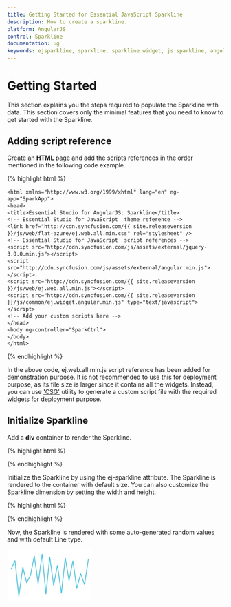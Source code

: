 ```yaml
---
title: Getting Started for Essential JavaScript Sparkline
description: How to create a sparkline.
platform: AngularJS
control: Sparkline
documentation: ug
keywords: ejsparkline, sparkline, sparkline widget, js sparkline, angular sparkline, angularjs sparkline, angular 1.0 sparkline, angular 1 sparkline
---
```


# Getting Started

This section explains you the steps required to populate the Sparkline with data. This section covers only the minimal features that you need to know to get started with the Sparkline.

## Adding script reference

Create an **HTML** page and add the scripts references in the order mentioned in the following code example.

{% highlight html %}

<!DOCTYPE html>
    <html xmlns="http://www.w3.org/1999/xhtml" lang="en" ng-app="SparkApp">
    <head>
    <title>Essential Studio for AngularJS: Sparkline</title>
    <!-- Essential Studio for JavaScript  theme reference -->
    <link href="http://cdn.syncfusion.com/{{ site.releaseversion }}/js/web/flat-azure/ej.web.all.min.css" rel="stylesheet" />
    <!-- Essential Studio for JavaScript  script references -->
    <script src="http://cdn.syncfusion.com/js/assets/external/jquery-3.0.0.min.js"></script>
    <script src="http://cdn.syncfusion.com/js/assets/external/angular.min.js"></script>    
    <script src="http://cdn.syncfusion.com/{{ site.releaseversion }}/js/web/ej.web.all.min.js"></script>
    <script src="http://cdn.syncfusion.com/{{ site.releaseversion }}/js/common/ej.widget.angular.min.js" type="text/javascript"></script>
    <!-- Add your custom scripts here -->
    </head>
    <body ng-controller="SparkCtrl">
    </body>
    </html>

{% endhighlight %}

In the above code, ej.web.all.min.js script reference has been added for demonstration purpose. It is not recommended to use this for deployment purpose, as its file size is larger since it contains all the widgets. Instead, you can use ['CSG'](http://csg.syncfusion.com/) utility to generate a custom script file with the required widgets for deployment purpose.

## Initialize Sparkline

Add a **div** container to render the Sparkline.

{% highlight html %}


<body ng-controller="SparkCtrl">
    <div id="container" ej-sparkline>
    </div>
</body>

{% endhighlight %}

Initialize the Sparkline by using the ej-sparkline attribute. The Sparkline is rendered to the container with default size. You can also customize the Sparkline dimension by setting the width and height.

{% highlight html %}

<body ng-controller="SparkCtrl">
    <div id="container" ej-sparkline e-size-height="100px" e-size-width="400px">
    </div>
    <script>
        angular.module('SparkApp', ['ejangular'])
        .controller('SparkCtrl', function ($scope) {
                  });
    </script>
</body>

{% endhighlight %}

Now, the Sparkline is rendered with some auto-generated random values and with default Line type. 

![](Getting-Started_images/Getting-Started_img1.png)